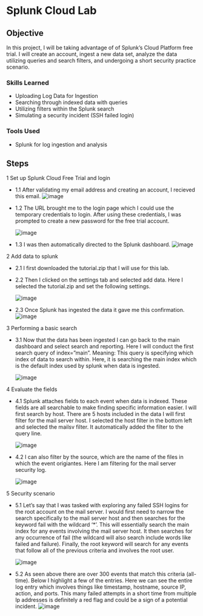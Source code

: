 # Splunk Cloud Lab

## Objective

In this project, I will be taking advantage of of Splunk’s Cloud Platform free trial. I will create an account, ingest a new data set, analyze the data utilizing queries and search filters, and undergoing a short security practice scenario.

### Skills Learned

- Uploading Log Data for Ingestion
- Searching through indexed data with queries
- Utilizing filters within the Splunk search
- Simulating a security incident (SSH failed login)

### Tools Used

- Splunk for log ingestion and analysis

## Steps
1 Set up Splunk Cloud Free Trial and login
   
  - 1.1 After validating my email address and creating an account, I recieved this email.
    ![image](https://github.com/user-attachments/assets/464312fa-78c6-475e-8e58-d5b95c883233)


  - 1.2 The URL brought me to the login page which I could use the temporary credentials to login. After using these credentials, I was prompted to create a new password for the            free trial account.
    
    ![image](https://github.com/user-attachments/assets/c47f1476-a910-4cb8-b8b0-e731ce300351)

  
  - 1.3 I was then automatically directed to the Splunk dashboard.
    ![image](https://github.com/user-attachments/assets/e772f0f2-1326-4377-9792-7447454a6f44)


2 Add data to splunk
   
  - 2.1 I first downloaded the tutorial.zip that I will use for this lab.
    
  - 2.2 Then I clicked on the settings tab and selected add data. Here I selected the tutorial.zip and set the following settings.
    
    ![image](https://github.com/user-attachments/assets/a4340620-699d-4703-a067-dfb91698b227)

  - 2.3 Once Splunk has ingested the data it gave me this confirmation.
    ![image](https://github.com/user-attachments/assets/85994e49-a114-4a44-92e8-fb0963c428e1)
    

3 Performing a basic search
   
  - 3.1 Now that the data has been ingested I can go back to the main dashboard and select search and reporting. Here I will conduct the first search query of index=”main”.
      Meaning: This query is specifying which index of data to search within. Here, it is searching the main index which is the default index used by splunk when data is ingested.

    ![image](https://github.com/user-attachments/assets/70842b3d-2d34-42d5-9760-f4d01fcc5023)


4 Evaluate the fields
   
  - 4.1 Splunk attaches fields to each event when data is indexed. These fields are all searchable to make finding specific information easier. I will first search by host. There 
      are 5 hosts included in the data I will first filter for the mail server host. I selected the host filter in the bottom left and selected the mailsv filter. It automatically        added the filter to the query line.

      ![image](https://github.com/user-attachments/assets/5148803a-1e40-4fee-9c5b-5759461d28e9)


  - 4.2 I can also filter by the source, which are the name of the files in which the event origiantes. Here I am filtering for the mail server security log.
    
    ![image](https://github.com/user-attachments/assets/0887aab6-7b3f-4867-8364-baa9cbe1cecd)



5 Security scenario
   
  - 5.1 Let’s say that I was tasked with exploring any failed SSH logins for the root account on the mail server. I would first need to narrow the search specifically to the mail           server host and then searches for the keyword fail with the wildcard ‘*’. This will essentially search the main index for any events involving the mail server host. It
        then searches for any occurrence of fail (the wildcard will also search include words like failed and failure). Finally, the root keyword will search for any events that            follow all of the previous criteria and involves the root user.

      ![image](https://github.com/user-attachments/assets/c5348dc7-2fc7-485b-b9cd-77e4d8adc56a)


  - 5.2 As seen above there are over 300 events that match this criteria (all-time). Below I highlight a few of the entries. Here we can see the entire log entry which involves             things like timestamp, hostname, source IP, action, and ports. This many failed attempts in a short time from multiple Ip addresses is definitely a red flag and could be a          sign of a potential incident.
      ![image](https://github.com/user-attachments/assets/d1e43da3-c8cd-4ea6-8cff-ec05771e01f8)

